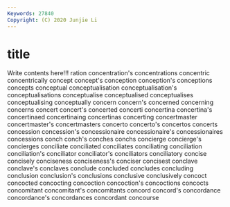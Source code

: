 ```yaml
---
Keywords: 27840
Copyright: (C) 2020 Junjie Li
---
```


# title

Write contents here!!!
ration 
concentration's 
concentrations 
concentric
concentrically 
concept 
concept's 
conception 
conception's 
conceptions 
concepts 
conceptual 
conceptualisation 
conceptualisation's
conceptualisations 
conceptualise 
conceptualised 
conceptualises 
conceptualising 
conceptually 
concern 
concern's 
concerned 
concerning
concerns 
concert 
concert's 
concerted 
concerti 
concertina 
concertina's 
concertinaed 
concertinaing 
concertinas
concerting 
concertmaster 
concertmaster's 
concertmasters 
concerto 
concerto's 
concertos 
concerts 
concession 
concession's
concessionaire 
concessionaire's 
concessionaires 
concessions 
conch 
conch's 
conches 
conchs 
concierge 
concierge's
concierges 
conciliate 
conciliated 
conciliates 
conciliating 
conciliation 
conciliation's 
conciliator 
conciliator's 
conciliators
conciliatory 
concise 
concisely 
conciseness 
conciseness's 
conciser 
concisest 
conclave 
conclave's 
conclaves
conclude 
concluded 
concludes 
concluding 
conclusion 
conclusion's 
conclusions 
conclusive 
conclusively 
concoct
concocted 
concocting 
concoction 
concoction's 
concoctions 
concocts 
concomitant 
concomitant's 
concomitants 
concord
concord's 
concordance 
concordance's 
concordances 
concordant 
concourse 
